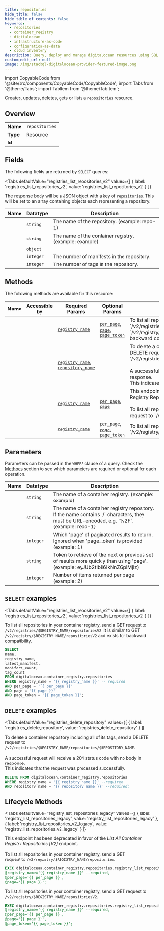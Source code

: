 ```yaml
--- 
title: repositories
hide_title: false
hide_table_of_contents: false
keywords:
  - repositories
  - container_registry
  - digitalocean
  - infrastructure-as-code
  - configuration-as-data
  - cloud inventory
description: Query, deploy and manage digitalocean resources using SQL
custom_edit_url: null
image: /img/stackql-digitalocean-provider-featured-image.png
---
```


import CopyableCode from '@site/src/components/CopyableCode/CopyableCode';
import Tabs from '@theme/Tabs';
import TabItem from '@theme/TabItem';

Creates, updates, deletes, gets or lists a <code>repositories</code> resource.

## Overview
<table><tbody>
<tr><td><b>Name</b></td><td><code>repositories</code></td></tr>
<tr><td><b>Type</b></td><td>Resource</td></tr>
<tr><td><b>Id</b></td><td><CopyableCode code="digitalocean.container_registry.repositories" /></td></tr>
</tbody></table>

## Fields

The following fields are returned by `SELECT` queries:

<Tabs
    defaultValue="registries_list_repositories_v2"
    values={[
        { label: 'registries_list_repositories_v2', value: 'registries_list_repositories_v2' }
    ]}
>
<TabItem value="registries_list_repositories_v2">

The response body will be a JSON object with a key of `repositories`. This will be set to an array containing objects each representing a repository.

<table>
<thead>
    <tr>
    <th>Name</th>
    <th>Datatype</th>
    <th>Description</th>
    </tr>
</thead>
<tbody>
<tr>
    <td><CopyableCode code="name" /></td>
    <td><code>string</code></td>
    <td>The name of the repository. (example: repo-1)</td>
</tr>
<tr>
    <td><CopyableCode code="registry_name" /></td>
    <td><code>string</code></td>
    <td>The name of the container registry. (example: example)</td>
</tr>
<tr>
    <td><CopyableCode code="latest_manifest" /></td>
    <td><code>object</code></td>
    <td></td>
</tr>
<tr>
    <td><CopyableCode code="manifest_count" /></td>
    <td><code>integer</code></td>
    <td>The number of manifests in the repository.</td>
</tr>
<tr>
    <td><CopyableCode code="tag_count" /></td>
    <td><code>integer</code></td>
    <td>The number of tags in the repository.</td>
</tr>
</tbody>
</table>
</TabItem>
</Tabs>

## Methods

The following methods are available for this resource:

<table>
<thead>
    <tr>
    <th>Name</th>
    <th>Accessible by</th>
    <th>Required Params</th>
    <th>Optional Params</th>
    <th>Description</th>
    </tr>
</thead>
<tbody>
<tr>
    <td><a href="#registries_list_repositories_v2"><CopyableCode code="registries_list_repositories_v2" /></a></td>
    <td><CopyableCode code="select" /></td>
    <td><a href="#parameter-registry_name"><code>registry_name</code></a></td>
    <td><a href="#parameter-per_page"><code>per_page</code></a>, <a href="#parameter-page"><code>page</code></a>, <a href="#parameter-page_token"><code>page_token</code></a></td>
    <td>To list all repositories in your container registry, send a GET request to `/v2/registries/$REGISTRY_NAME/repositoriesV2`. It is similar to GET `/v2/registry/$REGISTRY_NAME/repositoriesV2` and exists for backward compatibility.</td>
</tr>
<tr>
    <td><a href="#registries_delete_repository"><CopyableCode code="registries_delete_repository" /></a></td>
    <td><CopyableCode code="delete" /></td>
    <td><a href="#parameter-registry_name"><code>registry_name</code></a>, <a href="#parameter-repository_name"><code>repository_name</code></a></td>
    <td></td>
    <td>To delete a container repository including all of its tags, send a DELETE request to<br />`/v2/registries/$REGISTRY_NAME/repositories/$REPOSITORY_NAME`.<br /><br />A successful request will receive a 204 status code with no body in response.<br />This indicates that the request was processed successfully.<br /></td>
</tr>
<tr>
    <td><a href="#registry_list_repositories_legacy"><CopyableCode code="registry_list_repositories_legacy" /></a></td>
    <td><CopyableCode code="exec" /></td>
    <td><a href="#parameter-registry_name"><code>registry_name</code></a></td>
    <td><a href="#parameter-per_page"><code>per_page</code></a>, <a href="#parameter-page"><code>page</code></a></td>
    <td>This endpoint has been deprecated in favor of the _List All Container Registry Repositories [V2]_ endpoint.<br /><br />To list all repositories in your container registry, send a GET<br />request to `/v2/registry/$REGISTRY_NAME/repositories`.<br /></td>
</tr>
<tr>
    <td><a href="#registry_list_repositories_v2_legacy"><CopyableCode code="registry_list_repositories_v2_legacy" /></a></td>
    <td><CopyableCode code="exec" /></td>
    <td><a href="#parameter-registry_name"><code>registry_name</code></a></td>
    <td><a href="#parameter-per_page"><code>per_page</code></a>, <a href="#parameter-page"><code>page</code></a>, <a href="#parameter-page_token"><code>page_token</code></a></td>
    <td>To list all repositories in your container registry, send a GET request to `/v2/registry/$REGISTRY_NAME/repositoriesV2`.</td>
</tr>
</tbody>
</table>

## Parameters

Parameters can be passed in the `WHERE` clause of a query. Check the [Methods](#methods) section to see which parameters are required or optional for each operation.

<table>
<thead>
    <tr>
    <th>Name</th>
    <th>Datatype</th>
    <th>Description</th>
    </tr>
</thead>
<tbody>
<tr id="parameter-registry_name">
    <td><CopyableCode code="registry_name" /></td>
    <td><code>string</code></td>
    <td>The name of a container registry. (example: example)</td>
</tr>
<tr id="parameter-repository_name">
    <td><CopyableCode code="repository_name" /></td>
    <td><code>string</code></td>
    <td>The name of a container registry repository. If the name contains `/` characters, they must be URL-encoded, e.g. `%2F`. (example: repo-1)</td>
</tr>
<tr id="parameter-page">
    <td><CopyableCode code="page" /></td>
    <td><code>integer</code></td>
    <td>Which 'page' of paginated results to return. Ignored when 'page_token' is provided. (example: 1)</td>
</tr>
<tr id="parameter-page_token">
    <td><CopyableCode code="page_token" /></td>
    <td><code>string</code></td>
    <td>Token to retrieve of the next or previous set of results more quickly than using 'page'. (example: eyJUb2tlbiI6IkNnZGpiMjlz)</td>
</tr>
<tr id="parameter-per_page">
    <td><CopyableCode code="per_page" /></td>
    <td><code>integer</code></td>
    <td>Number of items returned per page (example: 2)</td>
</tr>
</tbody>
</table>

## `SELECT` examples

<Tabs
    defaultValue="registries_list_repositories_v2"
    values={[
        { label: 'registries_list_repositories_v2', value: 'registries_list_repositories_v2' }
    ]}
>
<TabItem value="registries_list_repositories_v2">

To list all repositories in your container registry, send a GET request to `/v2/registries/$REGISTRY_NAME/repositoriesV2`. It is similar to GET `/v2/registry/$REGISTRY_NAME/repositoriesV2` and exists for backward compatibility.

```sql
SELECT
name,
registry_name,
latest_manifest,
manifest_count,
tag_count
FROM digitalocean.container_registry.repositories
WHERE registry_name = '{{ registry_name }}' -- required
AND per_page = '{{ per_page }}'
AND page = '{{ page }}'
AND page_token = '{{ page_token }}';
```
</TabItem>
</Tabs>


## `DELETE` examples

<Tabs
    defaultValue="registries_delete_repository"
    values={[
        { label: 'registries_delete_repository', value: 'registries_delete_repository' }
    ]}
>
<TabItem value="registries_delete_repository">

To delete a container repository including all of its tags, send a DELETE request to<br />`/v2/registries/$REGISTRY_NAME/repositories/$REPOSITORY_NAME`.<br /><br />A successful request will receive a 204 status code with no body in response.<br />This indicates that the request was processed successfully.<br />

```sql
DELETE FROM digitalocean.container_registry.repositories
WHERE registry_name = '{{ registry_name }}' --required
AND repository_name = '{{ repository_name }}' --required;
```
</TabItem>
</Tabs>


## Lifecycle Methods

<Tabs
    defaultValue="registry_list_repositories_legacy"
    values={[
        { label: 'registry_list_repositories_legacy', value: 'registry_list_repositories_legacy' },
        { label: 'registry_list_repositories_v2_legacy', value: 'registry_list_repositories_v2_legacy' }
    ]}
>
<TabItem value="registry_list_repositories_legacy">

This endpoint has been deprecated in favor of the _List All Container Registry Repositories [V2]_ endpoint.<br /><br />To list all repositories in your container registry, send a GET<br />request to `/v2/registry/$REGISTRY_NAME/repositories`.<br />

```sql
EXEC digitalocean.container_registry.repositories.registry_list_repositories_legacy 
@registry_name='{{ registry_name }}' --required, 
@per_page='{{ per_page }}', 
@page='{{ page }}';
```
</TabItem>
<TabItem value="registry_list_repositories_v2_legacy">

To list all repositories in your container registry, send a GET request to `/v2/registry/$REGISTRY_NAME/repositoriesV2`.

```sql
EXEC digitalocean.container_registry.repositories.registry_list_repositories_v2_legacy 
@registry_name='{{ registry_name }}' --required, 
@per_page='{{ per_page }}', 
@page='{{ page }}', 
@page_token='{{ page_token }}';
```
</TabItem>
</Tabs>
